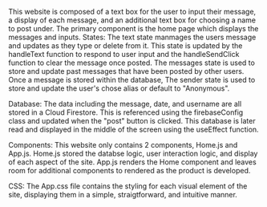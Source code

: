 This website is composed of a text box for the user to input their message, a display of each message, and an additional text box for choosing a name to post under. The primary component is the home page which displays the messages and inputs.
States: The text state manmages the users message and updates as they type or delete from it. This state is updated by the handleText function to respond to user input and the handleSendClick function to clear the message once posted. The messages state is used to store and update past messages that have been posted by other users. Once a message is stored within the database, The sender state is used to store and update the user's chose alias or default to "Anonymous".

Database: The data including the message, date, and username are all stored in a Cloud Firestore. This is referenced using the firebaseConfig class and updated when the "post" button is clicked. This database is later read and displayed in the middle of the screen using the useEffect function.

Components: This website only contains 2 components, Home.js and App.js. Home.js stored the databse logic, user interaction logic, and display of each aspect of the site. App.js renders the Home component and leaves room for additional components to rendered as the product is developed. 

CSS: The App.css file contains the styling for each visual element of the site, displaying them in a simple, straigtforward, and intuitive manner. 
